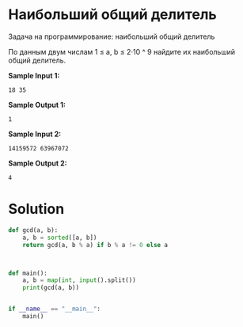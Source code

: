 # Наибольший общий делитель

Задача на программирование: наибольший общий делитель

По данным двум числам 1 ≤ a, b ≤ 2⋅10 ^ 9 найдите их наибольший общий делитель.

**Sample Input 1:**

```
18 35
```

**Sample Output 1:**

```
1
```

**Sample Input 2:**

```
14159572 63967072
```

**Sample Output 2:**

```
4
```

# Solution

```python
def gcd(a, b):
    a, b = sorted([a, b])
    return gcd(a, b % a) if b % a != 0 else a



def main():
    a, b = map(int, input().split())
    print(gcd(a, b))


if __name__ == "__main__":
    main()
```
